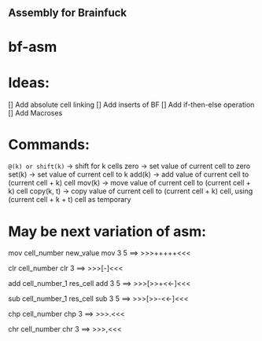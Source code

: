 ## Assembly for Brainfuck
# bf-asm
# Ideas:
[] Add absolute cell linking
[] Add inserts of BF
[] Add if-then-else operation
[] Add Macroses

# Commands:
```@(k) or shift(k)``` -> shift for k cells
zero -> set value of current cell to zero
set(k) -> set value of current cell to k
add(k) -> add value of current cell to (current cell + k) cell
mov(k) -> move value of current cell to (current cell + k) cell
copy(k, t) -> copy value of current cell to (current cell + k) cell, using (current cell + k + t) cell as temporary


# May be next variation of asm:
mov cell_number new_value
mov 3 5 ==> >>>+++++<<<

clr cell_number
clr 3 ==> >>>[-]<<<

add cell_number_1 res_cell
add 3 5 ==> >>>[>>+<<-]<<<

sub cell_number_1 res_cell
sub 3 5 ==> >>>[>>-<<-]<<<

chp cell_number
chp 3 ==> >>>.<<<

chr cell_number
chr 3 ==> >>>,<<<